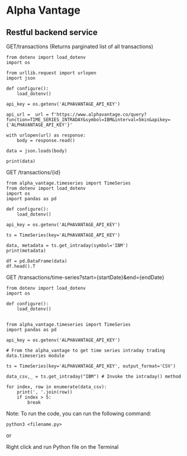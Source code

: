 # Alpha Vantage 

## Restful backend service

GET/transactions (Returns parginated list of all transactions)

```
from dotenv import load_dotenv
import os

from urllib.request import urlopen
import json

def configure():
    load_dotenv()

api_key = os.getenv('ALPHAVANTAGE_API_KEY')

api_url =  url = f'https://www.alphavantage.co/query?function=TIME_SERIES_INTRADAY&symbol=IBM&interval=5min&apikey={'ALPHAVANTAGE_API_KEY'}'

with urlopen(url) as response:
    body = response.read()

data = json.loads(body)

print(data)
```
GET /transactions/{id}

```
from alpha_vantage.timeseries import TimeSeries
from dotenv import load_dotenv
import os
import pandas as pd

def configure():
    load_dotenv()

api_key = os.getenv('ALPHAVANTAGE_API_KEY')

ts = TimeSeries(key='ALPHAVANTAGE_API_KEY')

data, metadata = ts.get_intraday(symbol='IBM')
print(metadata)

df = pd.DataFrame(data)
df.head().T 
```
GET /transactions/time-series?start={startDate}&end={endDate}

```
from dotenv import load_dotenv
import os

def configure():
    load_dotenv()


from alpha_vantage.timeseries import TimeSeries
import pandas as pd

api_key = os.getenv('ALPHAVANTAGE_API_KEY')

# From the alpha_vantage to get time series intraday trading data.timeseries module

ts = TimeSeries(key='ALPHAVANTAGE_API_KEY', output_format='CSV')

data_csv,_ = ts.get_intraday("IBM") # Invoke the intraday() method

for index, row in enumerate(data_csv):
    print(', '.join(row))
    if index > 5:
        break
```
Note: To run the code, you can run the following command:
```
python3 <filename.py>
```
or 

Right click and run Python file on the Terminal